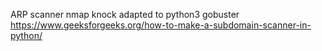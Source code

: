 ARP scanner
nmap
knock adapted to python3
gobuster
https://www.geeksforgeeks.org/how-to-make-a-subdomain-scanner-in-python/
